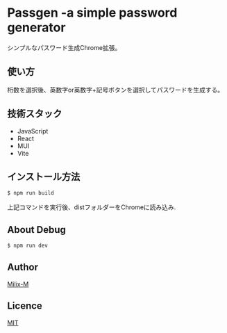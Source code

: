 # Passgen -a simple password generator
シンプルなパスワード生成Chrome拡張。

## 使い方
桁数を選択後、英数字or英数字+記号ボタンを選択してパスワードを生成する。

## 技術スタック
- JavaScript
- React
- MUI
- Vite

## インストール方法
```sh
$ npm run build
```
上記コマンドを実行後、distフォルダーをChromeに読み込み.

## About Debug
```sh
$ npm run dev
```

## Author
[Milix-M](https://github.com/Milix-M)

## Licence
[MIT](https://github.com/Milix-M/passgen/blob/main/LICENSE)